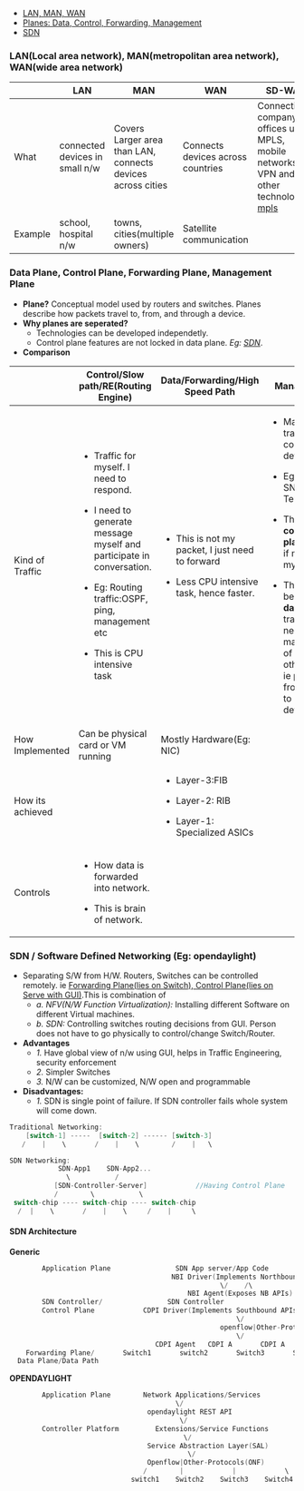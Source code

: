 - [LAN, MAN, WAN](#vs)
- [Planes: Data, Control, Forwarding, Management](#pl)
- [SDN](#sdn)

<a name=vs></a>
### LAN(Local area network), MAN(metropolitan area network), WAN(wide area network)
||LAN|MAN|WAN|SD-WAN|
|---|---|---|---|---|
|What|connected devices in small n/w|Covers Larger area than LAN, connects devices across cities|Connects devices across countries|Connecting company site offices using MPLS, mobile networks, VPN and other technologies, [mpls](/Networking/OSI-Layers/Layer-2.5/MPLS)|
|Example|school, hospital n/w|towns, cities(multiple owners)|Satellite communication||

<a name=pl></a>
### Data Plane, Control Plane, Forwarding Plane, Management Plane
- **Plane?** Conceptual model used by routers and switches. Planes describe how packets travel to, from, and through a device.
- **Why planes are seperated?**
  - Technologies can be developed independetly.
  - Control plane features are not locked in data plane. *Eg: [SDN](#sdn)*.
- **Comparison**

|  | Control/Slow path/RE(Routing Engine) | Data/Forwarding/High Speed Path | Management | Service |
| --- | --- | --- | --- |---|
| Kind of Traffic | <ul><li>Traffic for myself. I need to respond.</li></ul> <ul><li>I need to generate message myself and participate in conversation.</li></ul> <ul><li> Eg: Routing traffic:OSPF, ping, management etc</li></ul> <ul><li>This is CPU intensive task</li></ul> | <ul><li>This is not my packet, I just need to forward</li></ul> <ul><li>Less CPU intensive task, hence faster.</li></ul> | <ul><li>Management traffic coming to device</li></ul> <ul><li>Eg: SSH, SNMP, Telnet</li></ul> <ul><li>This is **control plane** traffic if meant for myself.</ul></li> <ul><li>This becomes **data plane** traffic if need management of some other device, ie passing from myself to other device.</li></ul>|Most security features implemented here|
|How Implemented|Can be physical card or VM running|Mostly Hardware(Eg: NIC)|||
| How its achieved | | <ul><li> Layer-3:FIB</li></ul> <ul><li>Layer-2: RIB</li></ul> <ul><li>Layer-1: Specialized ASICs</li></ul>| ||
| Controls | <ul><li>How data is forwarded into network.</li></ul> <ul><li>This is brain of network.</li></ul> | |



<a name=sdn></a>
### SDN / Software Defined Networking (Eg: opendaylight)
- Separating S/W from H/W. Routers, Switches can be controlled remotely. ie [Forwarding Plane(lies on Switch), Control Plane(lies on Serve with GUI)](#pl).This is combination of    
  - _a. NFV(N/W Function Virtualization):_ Installing different Software on different Virtual machines.
  - _b. SDN:_ Controlling switches routing decisions from GUI. Person does not have to go physically to control/change Switch/Router.
- **Advantages**
  - _1._ Have global view of n/w using GUI, helps in Traffic Engineering, security enforcement
  - _2._ Simpler Switches
  - _3._ N/W can be customized, N/W open and programmable
- **Disadvantages:** 
  - _1._ SDN is single point of failure. If SDN controller fails whole system will come down.
```c
Traditional Networking:                
    [switch-1] -----  [switch-2] ------ [switch-3]
   /    |    \       /    |    \        /    |   \

SDN Networking:
            SDN-App1    SDN-App2...
              \           /
           [SDN-Controller-Server]            //Having Control Plane
           /        \           \
 switch-chip ---- switch-chip ---- switch-chip
  /  |    \       /    |    \     /    |     \
```
#### SDN Architecture
**Generic**
```c
        Application Plane                SDN App server/App Code
                                        NBI Driver(Implements Northbound APIs)
                                                    \/    /\
                                            NBI Agent(Exposes NB APIs)
        SDN Controller/                SDN Controller
        Control Plane            CDPI Driver(Implements Southbound APIs)     
                                                        \/
                                                    openflow|Other-Protocols
                                                        \/
                                    CDPI Agent   CDPI A       CDPI A        CDPI A(Exposes SB APIs)
    Forwarding Plane/       Switch1       switch2       Switch3       Switch4    
  Data Plane/Data Path
```
**OPENDAYLIGHT**
```c
        Application Plane        Network Applications/Services
                                         \/
                                  opendaylight REST API
                                          \/
        Controller Platform     	Extensions/Service Functions
                                           \/
                                  Service Abstraction Layer(SAL)
                                            \/
                                  Openflow|Other-Protocols(ONF)
                                 /        |            |            \
                              switch1    Switch2    Switch3    Switch4
```
